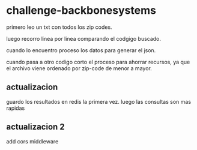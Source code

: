 # challenge-backbonesystems


primero leo un txt con todos los zip codes.

luego recorro linea por linea comparando el codgigo buscado.

cuando lo encuentro proceso los datos para generar el json.

cuando pasa a otro codigo corto el proceso para ahorrar recursos, ya que el archivo viene ordenado por zip-code de menor a mayor.

## actualizacion
guardo los resultados en redis la primera vez. luego las consultas son mas rapidas

## actualizacion 2
add cors middleware